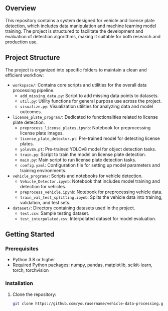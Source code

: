 ## Overview
This repository contains a system designed for vehicle and license plate detection, which includes data manipulation and machine learning model training. The project is structured to facilitate the development and evaluation of detection algorithms, making it suitable for both research and production use.

## Project Structure
The project is organized into specific folders to maintain a clean and efficient workflow:
- `workspace/`: Contains core scripts and utilities for the overall data processing pipeline.
  - `add_missing_data.py`: Script to add missing data points to datasets.
  - `util.py`: Utility functions for general purpose use across the project.
  - `visualize.py`: Visualization utilities for analyzing data and model outcomes.
- `license_plate_program/`: Dedicated to functionalities related to license plate detection.
  - `preprocess_license_plates.ipynb`: Notebook for preprocessing license plate images.
  - `license_plate_detector.pt`: Pre-trained model for detecting license plates.
  - `yolov8n.pt`: Pre-trained YOLOv8 model for object detection tasks.
  - `train.py`: Script to train the model on license plate detection.
  - `main.py`: Main script to run license plate detection tasks.
  - `config.yaml`: Configuration file for setting up model parameters and training environments.
- `vehicle_program/`: Scripts and notebooks for vehicle detection.
  - `Vehicle_Detector.ipynb`: Notebook that includes model training and detection for vehicles.
  - `preprocess_vehicle.ipynb`: Notebook for preprocessing vehicle data.
  - `train_val_test_splitting.ipynb`: Splits the vehicle data into training, validation, and test sets.
- `dataset/`: Directory containing datasets used in the project.
  - `test.csv`: Sample testing dataset.
  - `test_interpolated.csv`: Interpolated dataset for model evaluation.

## Getting Started
### Prerequisites
- Python 3.8 or higher
- Required Python packages: numpy, pandas, matplotlib, scikit-learn, torch, torchvision

### Installation
1. Clone the repository:
   ```bash
   git clone https://github.com/yourusername/vehicle-data-processing.git
